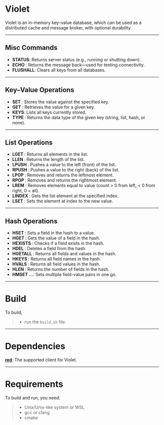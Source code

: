 # Violet
Violet is an in-memory key–value database, which can be used as a distributed cache and message broker, with optional durability.

---

## Misc Commands

* **STATUS**: Returns server status (e.g., running or shutting down).
* **ECHO <message>**: Returns the message back—used for testing connectivity.
* **FLUSHALL**: Clears all keys from all databases.

---

## Key–Value Operations

* **SET <key> <value>**: Stores the value against the specified key.
* **GET <key>**: Retrieves the value for a given key.
* **KEYS**: Lists all keys currently stored.
* **TYPE <key>**: Returns the data type of the given key (string, list, hash, or none).

---

## List Operations

* **LGET <key>**: Returns all elements in the list.
* **LLEN <key>**: Returns the length of the list.
* **LPUSH <key> <value>**: Pushes a value to the left (front) of the list.
* **RPUSH <key> <value>**: Pushes a value to the right (back) of the list.
* **LPOP <key>**: Removes and returns the leftmost element.
* **RPOP <key>**: Removes and returns the rightmost element.
* **LREM <key> <count> <value>**: Removes elements equal to value (count > 0 from left, < 0 from right, 0 = all).
* **LINDEX <key> <index>**: Gets the list element at the specified index.
* **LSET <key> <index> <value>**: Sets the element at index to the new value.

---

## Hash Operations

* **HSET <key> <field> <value>**: Sets a field in the hash to a value.
* **HGET <key> <field>**: Gets the value of a field in the hash.
* **HEXISTS <key> <field>**: Checks if a field exists in the hash.
* **HDEL <key> <field>**: Deletes a field from the hash.
* **HGETALL <key>**: Returns all fields and values in the hash.
* **HKEYS <key>**: Returns all field names in the hash.
* **HVALS <key>**: Returns all field values in the hash.
* **HLEN <key>**: Returns the number of fields in the hash.
* **HMSET <key> <field1> <val1> ...**: Sets multiple field-value pairs in one go.

---

# Build
To build,
>* run the ```build.sh``` file.

---

# Dependencies
 **[red](https://github.com/Probatio-Diabolica/Red)**: The supported client for Violet.

---

# Requirements
To build and run, you need:
>* Unix/Unix-like system or WSL
>* gcc or clang
>* cmake
